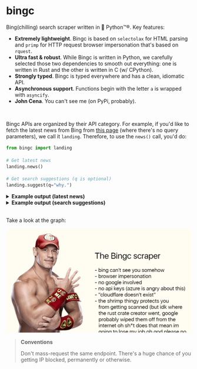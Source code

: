 # bingc
Bing(chilling) search scraper written in 🐍 Python™️®️. Key features:

- **Extremely lightweight**. Bingc is based on `selectolax` for HTML parsing and `primp` for HTTP request browser impersonation that's based on `rquest`.
- **Ultra fast & robust**. While Bingc is written in Python, we carefully selected those two dependencies to smooth out everything: one is written in Rust and the other is written in C (w/ CPython).
- **Strongly typed**. Bingc is typed everywhere and has a clean, idiomatic API.
- **Asynchronous support**. Functions begin with the letter `a` is wrapped with `asyncify`.
- **John Cena**. You can't see me (on PyPi, probably).

<br />

Bingc APIs are organized by their API category. For example, if you'd like to fetch the latest news from Bing from [this page](https://www.bing.com/news) (where there's no query parameters), we call it `landing`. Therefore, to use the `news()` call, you'd do:

```python
from bingc import landing

# Get latest news
landing.news()

# Get search suggestions (q is optional)
landing.suggest(q="why.")
```

<details>
<summary><b>Example output (latest news)</b></summary>

```python
NewsLanding(
    headlines=[
        NewsCard(
            title="Walter White just got a new job",
            snippet="Former chemistry expert Walter White has just joined the team of his ...",
            url="https://www.msn.com/en-us/news/walter-white-just-got-a-new-job/ar-BBp2X9N?ocid=ntnnews",
            source="The Watermelon Post",
            timestamp="48m",
            color="#271B1B",
            image="https://www.bing.com/th?id=OVFT.Hfvt51RL2ECN_oovdUhW-S&pid=News&w=308&h=178&c=14&rs=2&qlt=30",
        ),
        ...,
    ],
    trending=[
        NewsArticle(
            title="Walter White's secret service mission fails",
            snippet=None,
            url='/news/topicview?q=Walter+...',
            image="/th?id=...A&rs=2&qlt=80&pid=1.11&w=154&h=77&c=7&rs=2&qlt=30",
        ),
        ...,
    ]
)
```

</details>

<details>
<summary><b>Example output (search suggestions)</b></summary>

```python
[
    Suggestion(
        t="MB",
        query="why don't we",
        url="/search?q=why+don%27t+we&filters=ufn...",
        ext=Extension(
            query="**Why Don't We*",
            description="American boy band",
            image="/th?id=OSK.d4574222b4ff755acf606e180a6cbf2d&w=120&h=120&qlt=90&c=6&rs=1&cdv=1&pid=RS",
        ),
    ),
    Suggestion(
        t="AS",
        query="**why is the sky blue*",
        url="/search?q=why+is+the+sky+blue&qs=AS...",
        ext=None,
    ),
    ...
]
```

</details>

<br />

Take a look at the graph:

![John Cena says "You can't see me"](assets/xina.png)

> **Conventions**
> 
> Don't mass-request the same endpoint. There's a huge chance of you getting IP blocked, permanently or otherwise.
